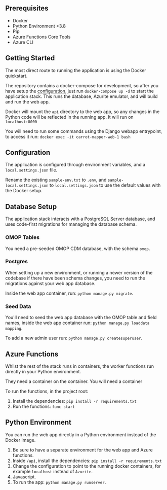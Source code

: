 ## Prerequisites

- Docker
- Python Environment >3.8
- Pip
- Azure Functions Core Tools
- Azure CLI

## Getting Started

The most direct route to running the application is using the Docker quickstart.

The repository contains a docker-compose for development, so after you have setup the [configuration](#configuration), just run `docker-compose up -d` to start the application stack. This runs the database, Azurite emulator, and will build and run the web app.

Docker will mount the `api` directory to the web app, so any changes in the Python code will be reflected in the running app. It will run on `localhost:8000`

You will need to run some commands using the Django webapp entrypoint, to access it run:
`docker exec -it carrot-mapper-web-1 bash`

## Configuration

The application is configured through environment variables, and a `local.settings.json` file.

Rename the existing `sample-env.txt` to `.env`, and `sample-local.settings.json` to `local.settings.json` to use the default values with the Docker setup.

## Database Setup

The application stack interacts with a PostgreSQL Server database, and uses code-first migrations for managing the database schema.

### OMOP Tables

You need a pre-seeded OMOP CDM database, with the schema `omop`.

### Postgres

When setting up a new environment, or running a newer version of the codebase if there have been schema changes, you need to run the migrations against your web app database.

Inside the web app container, run: `python manage.py migrate`.

### Seed Data

You'll need to seed the web app database with the OMOP table and field names, inside the web app container run: `python manage.py loaddata mapping`.  

To add a new admin user run: `python manage.py createsuperuser`.

## Azure Functions

Whilst the rest of the stack runs in containers, the worker functions run directly in your Python environment.

They need a container on the container. You will need a container

To run the functions, in the project root:

1. Install the dependencies: `pip install -r requirements.txt`
2. Run the functions: `func start`

## Python Environment

You can run the web app directly in a Python environment instead of the Docker image.

1. Be sure to have a separate environment for the web app and Azure functions.
2. Inside `/api`, install the dependencies: `pip install -r requirements.txt`
3. Change the configuration to point to the running docker containers, for example `localhost` instead of `Azurite`.
4. Javascript.
5. To run the app: `python manage.py runserver`.
